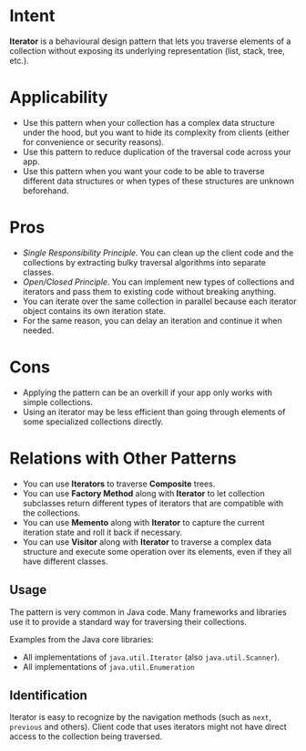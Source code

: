 # Intent
**Iterator** is a behavioural design pattern that lets you traverse elements of a collection without exposing its underlying representation (list, stack, tree, etc.).

# Applicability
* Use this pattern when your collection has a complex data structure under the hood, but you want to hide its complexity from clients (either for convenience or security reasons).
* Use this pattern to reduce duplication of the traversal code across your app.
* Use this pattern when you want your code to be able to traverse different data structures or when types of these structures are unknown beforehand.

# Pros
* _Single Responsibility Principle_. You can clean up the client code and the collections by extracting bulky traversal algorithms into separate classes.
* _Open/Closed Principle_. You can implement new types of collections and iterators and pass them to existing code without breaking anything.
* You can iterate over the same collection in parallel because each iterator object contains its own iteration state.
* For the same reason, you can delay an iteration and continue it when needed.

# Cons
* Applying the pattern can be an overkill if your app only works with simple collections.
* Using an iterator may be less efficient than going through elements of some specialized collections directly.

# Relations with Other Patterns
* You can use **Iterators** to traverse **Composite** trees.
* You can use **Factory Method** along with **Iterator** to let collection subclasses return different types of iterators that are compatible with the collections.
* You can use **Memento** along with **Iterator** to capture the current iteration state and roll it back if necessary.
* You can use **Visitor** along with **Iterator** to traverse a complex data structure and execute some operation over its elements, even if they all have different classes.

## Usage
The pattern is very common in Java code. Many frameworks and libraries use it to provide a standard way for traversing their collections.

Examples from the Java core libraries:
* All implementations of `java.util.Iterator` (also `java.util.Scanner`).
* All implementations of `java.util.Enumeration`

## Identification
Iterator is easy to recognize by the navigation methods (such as `next`, `previous` and others). Client code that uses iterators might not have direct access to the collection being traversed.
